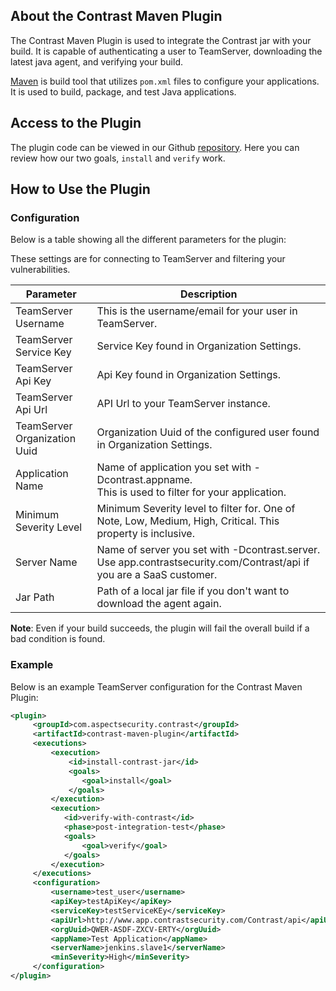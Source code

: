 <!--
title: "Contrast Maven Plugin"
description: "Sample Maven build plugin using the Contrast Java SDK"
tags: "Maven SDK Integration Java"
-->

## About the Contrast Maven Plugin

The Contrast Maven Plugin is used to integrate the Contrast jar with your build. It is capable of authenticating a user to TeamServer, downloading the latest java agent, and verifying your build.

[Maven](https://maven.apache.org/) is build tool that utilizes `pom.xml` files to configure your applications. It is used to build, package, and test Java applications.

## Access to the Plugin

The plugin code can be viewed in our Github [repository](https://github.com/Contrast-Security-OSS/contrast-maven-plugin). Here you can review how our two goals, `install` and `verify` work.

<!-- The plugin can be found here on the Maven repository. -->

## How to Use the Plugin

### Configuration

Below is a table showing all the different parameters for the plugin:

These settings are for connecting to TeamServer and filtering your vulnerabilities.

| Parameter                    | Description                                             |
|------------------------------|---------------------------------------------------------|
| TeamServer Username          | This is the username/email for your user in TeamServer. |
| TeamServer Service Key       | Service Key found in Organization Settings.             |
| TeamServer Api Key           | Api Key found in Organization Settings.                 |
| TeamServer Api Url           | API Url to your TeamServer instance.                    |
| TeamServer Organization Uuid | Organization Uuid of the configured user found in Organization Settings. |
| Application Name             | Name of application you set with -Dcontrast.appname. <BR> This is used to filter for your application. |
| Minimum Severity Level       | Minimum Severity level to filter for. One of Note, Low, Medium, High, Critical. This property is inclusive. |
| Server Name                  | Name of server you set with -Dcontrast.server. <BR> Use app.contrastsecurity.com/Contrast/api if you are a SaaS customer. |
| Jar Path                     | Path of a local jar file if you don't want to download the agent again.                  |

**Note**: Even if your build succeeds, the plugin will fail the overall build if a bad condition is found.

### Example

Below is an example TeamServer configuration for the Contrast Maven Plugin:

```xml
<plugin>
     <groupId>com.aspectsecurity.contrast</groupId>
     <artifactId>contrast-maven-plugin</artifactId>
     <executions>
         <execution>
             <id>install-contrast-jar</id>
             <goals>
                <goal>install</goal>
             </goals>
         </execution>
         <execution>
            <id>verify-with-contrast</id>
            <phase>post-integration-test</phase>
            <goals>
                <goal>verify</goal>
            </goals>
         </execution>
     </executions>
     <configuration>
         <username>test_user</username>
         <apiKey>testApiKey</apiKey>
         <serviceKey>testServiceKEy</serviceKey>
         <apiUrl>http://www.app.contrastsecurity.com/Contrast/api</apiUrl>
         <orgUuid>QWER-ASDF-ZXCV-ERTY</orgUuid>
         <appName>Test Application</appName>
         <serverName>jenkins.slave1</serverName>
         <minSeverity>High</minSeverity>
     </configuration>
</plugin>
```
